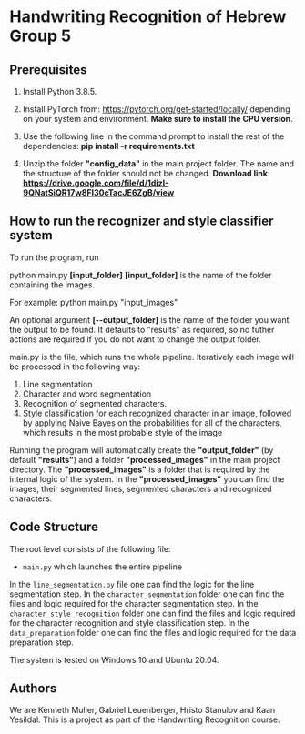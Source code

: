 # Handwriting Recognition of Hebrew Group 5

## Prerequisites
1. Install Python 3.8.5.

2. Install PyTorch from: https://pytorch.org/get-started/locally/ depending on your system and environment. **Make sure to install the CPU version**. 

3. Use the following line in the command prompt to install the rest of the dependencies:
**pip install -r requirements.txt**

4. Unzip the folder **"config_data"** in the main project folder. The name and the structure of the folder should not be changed. **Download link: https://drive.google.com/file/d/1dizI-9QNatSiQR17w8Fl30cTacJE6ZgB/view**

## How to run the recognizer and style classifier system

To run the program, run

python main.py **[input_folder]**
**[input_folder]** is the name of the folder containing the images.

For example: python main.py "input_images"

An optional argument **[--output_folder]** is the name of the folder you want the output to be found. It defaults to "results" as required, so no futher actions are required if you do not want to change the output folder.

main.py is the file, which runs the whole pipeline. Iteratively each image will be processed in the following way:
1. Line segmentation
2. Character and word segmentation
3. Recognition of segmented characters.
4. Style classification for each recognized character in an image, followed by applying Naive Bayes on the probabilities for all of the characters, which results in the most probable style of the image

Running the program will automatically create the **"output_folder"** (by default **"results"**) and a folder **"processed_images"** in the main project directory. The **"processed_images"** is a folder that is required by the internal logic of the system. In the **"processed_images"** you can find the images, their segmented lines, segmented characters and recognized characters.

## Code Structure

The root level consists of the following file: 
- `main.py` which launches the entire pipeline

In the `line_segmentation.py` file one can find the logic for the line segmentation step.
In the `character_segmentation` folder one can find the files and logic required for the character segmentation step.
In the `character_style_recognition` folder one can find the files and logic required for the character recognition and style classification step.
In the `data_preparation` folder one can find the files and logic required for the data preparation step.

The system is tested on Windows 10 and Ubuntu 20.04. 

## Authors

We are Kenneth Muller, Gabriel Leuenberger, Hristo Stanulov and Kaan Yesildal. This is a project as part of the Handwriting Recognition course.
